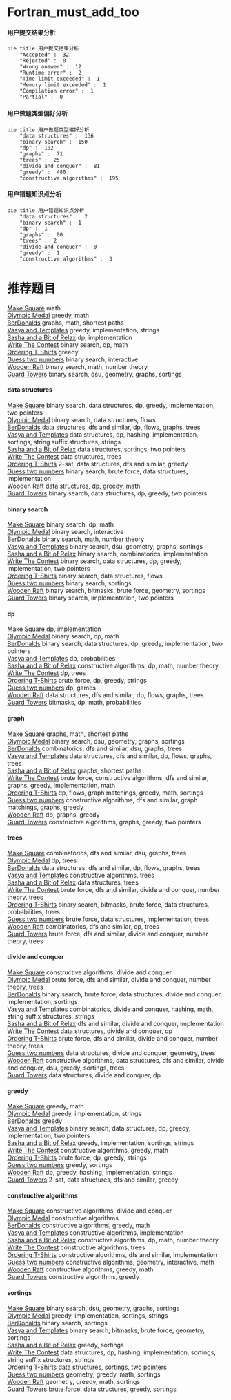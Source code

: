 # Fortran_must_add_too
<!-- tabs:start -->
#### **用户提交结果分析**

```mermaid
pie title 用户提交结果分析
    "Accepted" :  32
    "Rejected" :  0
    "Wrong answer" :  12
    "Runtime error" :  2
    "Time limit exceeded" :  1
    "Memory limit exceeded" :  1
    "Compilation error" :  1
    "Partial" :  0
```
#### **用户做题类型偏好分析**

```mermaid
pie title 用户做题类型偏好分析
    "data structures" :  136
    "binary search" :  150
    "dp" :  102
    "graphs" :  71
    "trees" :  25
    "divide and conquer" :  81
    "greedy" :  486
    "constructive algorithms" :  195
```
#### **用户错题知识点分析**

```mermaid
pie title 用户错题知识点分析
    "data structures" :  2
    "binary search" :  1
    "dp" :  1
    "graphs" :  00
    "trees" :  2
    "divide and conquer" :  0
    "greedy" :  1
    "constructive algorithms" :  3
```
<!-- tabs:end -->
# 推荐题目
[Make Square](http://codeforces.com/problemset/problem/1028/H)		math		  
[Olympic Medal](http://codeforces.com/problemset/problem/215/B)		greedy,
                        math		  
[BerDonalds](http://codeforces.com/problemset/problem/266/D)		graphs,
                        math,
                        shortest paths		  
[Vasya and Templates](https://codeforces.com/contest/1087/problem/E)		greedy,
                        implementation,
                        strings		  
[Sasha and a Bit of Relax](https://codeforces.com/contest/1113/problem/C)		dp,
                        implementation		  
[Write The Contest](http://codeforces.com/problemset/problem/1056/F)		binary search,
                        dp,
                        math		  
[Ordering T-Shirts](http://codeforces.com/problemset/problem/859/F)		greedy		  
[Guess two numbers](https://codeforces.com/contest/1008/problem/E)		binary search,
                        interactive		  
[Wooden Raft](http://codeforces.com/problemset/problem/1223/G)		binary search,
                        math,
                        number theory		  
[Guard Towers](http://codeforces.com/problemset/problem/85/E)		binary search,
                        dsu,
                        geometry,
                        graphs,
                        sortings		  
<!-- tabs:start -->
#### **data structures**
[Make Square](http://codeforces.com/problemset/problem/777/C)		binary search,
                        data structures,
                        dp,
                        greedy,
                        implementation,
                        two pointers		  
[Olympic Medal](http://codeforces.com/problemset/problem/802/O)		binary search,
                        data structures,
                        flows		  
[BerDonalds](http://codeforces.com/problemset/problem/1263/F)		data structures,
                        dfs and similar,
                        dp,
                        flows,
                        graphs,
                        trees		  
[Vasya and Templates](http://codeforces.com/problemset/problem/633/C)		data structures,
                        dp,
                        hashing,
                        implementation,
                        sortings,
                        string suffix structures,
                        strings		  
[Sasha and a Bit of Relax](http://codeforces.com/problemset/problem/1396/D)		data structures,
                        sortings,
                        two pointers		  
[Write The Contest](http://codeforces.com/problemset/problem/1110/F)		data structures,
                        trees		  
[Ordering T-Shirts](http://codeforces.com/problemset/problem/538/H)		2-sat,
                        data structures,
                        dfs and similar,
                        greedy		  
[Guess two numbers](http://codeforces.com/problemset/problem/85/D)		binary search,
                        brute force,
                        data structures,
                        implementation		  
[Wooden Raft](http://codeforces.com/problemset/problem/1474/D)		data structures,
                        dp,
                        greedy,
                        math		  
[Guard Towers](http://codeforces.com/problemset/problem/1492/C)		binary search,
                        data structures,
                        dp,
                        greedy,
                        two pointers		  
#### **binary search**
[Make Square](http://codeforces.com/problemset/problem/1056/F)		binary search,
                        dp,
                        math		  
[Olympic Medal](https://codeforces.com/contest/1008/problem/E)		binary search,
                        interactive		  
[BerDonalds](http://codeforces.com/problemset/problem/1223/G)		binary search,
                        math,
                        number theory		  
[Vasya and Templates](http://codeforces.com/problemset/problem/85/E)		binary search,
                        dsu,
                        geometry,
                        graphs,
                        sortings		  
[Sasha and a Bit of Relax](https://codeforces.com/contest/504/problem/C)		binary search,
                        combinatorics,
                        implementation		  
[Write The Contest](http://codeforces.com/problemset/problem/777/C)		binary search,
                        data structures,
                        dp,
                        greedy,
                        implementation,
                        two pointers		  
[Ordering T-Shirts](http://codeforces.com/problemset/problem/802/O)		binary search,
                        data structures,
                        flows		  
[Guess two numbers](http://codeforces.com/problemset/problem/1077/D)		binary search,
                        sortings		  
[Wooden Raft](http://codeforces.com/problemset/problem/333/E)		binary search,
                        bitmasks,
                        brute force,
                        geometry,
                        sortings		  
[Guard Towers](http://codeforces.com/problemset/problem/1060/C)		binary search,
                        implementation,
                        two pointers		  
#### **dp**
[Make Square](https://codeforces.com/contest/1113/problem/C)		dp,
                        implementation		  
[Olympic Medal](http://codeforces.com/problemset/problem/1056/F)		binary search,
                        dp,
                        math		  
[BerDonalds](http://codeforces.com/problemset/problem/777/C)		binary search,
                        data structures,
                        dp,
                        greedy,
                        implementation,
                        two pointers		  
[Vasya and Templates](https://codeforces.com/contest/1173/problem/E2)		dp,
                        probabilities		  
[Sasha and a Bit of Relax](http://codeforces.com/problemset/problem/546/D)		constructive algorithms,
                        dp,
                        math,
                        number theory		  
[Write The Contest](http://codeforces.com/problemset/problem/1146/F)		dp,
                        trees		  
[Ordering T-Shirts](http://codeforces.com/problemset/problem/766/C)		brute force,
                        dp,
                        greedy,
                        strings		  
[Guess two numbers](http://codeforces.com/problemset/problem/859/C)		dp,
                        games		  
[Wooden Raft](http://codeforces.com/problemset/problem/1263/F)		data structures,
                        dfs and similar,
                        dp,
                        flows,
                        graphs,
                        trees		  
[Guard Towers](http://codeforces.com/problemset/problem/441/E)		bitmasks,
                        dp,
                        math,
                        probabilities		  
#### **graph**
[Make Square](http://codeforces.com/problemset/problem/266/D)		graphs,
                        math,
                        shortest paths		  
[Olympic Medal](http://codeforces.com/problemset/problem/85/E)		binary search,
                        dsu,
                        geometry,
                        graphs,
                        sortings		  
[BerDonalds](http://codeforces.com/problemset/problem/859/E)		combinatorics,
                        dfs and similar,
                        dsu,
                        graphs,
                        trees		  
[Vasya and Templates](http://codeforces.com/problemset/problem/1263/F)		data structures,
                        dfs and similar,
                        dp,
                        flows,
                        graphs,
                        trees		  
[Sasha and a Bit of Relax](https://codeforces.com/contest/602/problem/C)		graphs,
                        shortest paths		  
[Write The Contest](http://codeforces.com/problemset/problem/1487/C)		brute force,
                        constructive algorithms,
                        dfs and similar,
                        graphs,
                        greedy,
                        implementation,
                        math		  
[Ordering T-Shirts](http://codeforces.com/problemset/problem/1437/C)		dp,
                        flows,
                        graph matchings,
                        greedy,
                        math,
                        sortings		  
[Guess two numbers](http://codeforces.com/problemset/problem/1470/D)		constructive algorithms,
                        dfs and similar,
                        graph matchings,
                        graphs,
                        greedy		  
[Wooden Raft](http://codeforces.com/problemset/problem/1476/C)		dp,
                        graphs,
                        greedy		  
[Guard Towers](http://codeforces.com/problemset/problem/1304/D)		constructive algorithms,
                        graphs,
                        greedy,
                        two pointers		  
#### **trees**
[Make Square](http://codeforces.com/problemset/problem/859/E)		combinatorics,
                        dfs and similar,
                        dsu,
                        graphs,
                        trees		  
[Olympic Medal](http://codeforces.com/problemset/problem/1146/F)		dp,
                        trees		  
[BerDonalds](http://codeforces.com/problemset/problem/1263/F)		data structures,
                        dfs and similar,
                        dp,
                        flows,
                        graphs,
                        trees		  
[Vasya and Templates](http://codeforces.com/problemset/problem/1205/D)		constructive algorithms,
                        trees		  
[Sasha and a Bit of Relax](http://codeforces.com/problemset/problem/1110/F)		data structures,
                        trees		  
[Write The Contest](http://codeforces.com/problemset/problem/1491/E)		brute force,
                        dfs and similar,
                        divide and conquer,
                        number theory,
                        trees		  
[Ordering T-Shirts](http://codeforces.com/problemset/problem/1479/D)		binary search,
                        bitmasks,
                        brute force,
                        data structures,
                        probabilities,
                        trees		  
[Guess two numbers](http://codeforces.com/problemset/problem/1511/C)		brute force,
                        data structures,
                        implementation,
                        trees		  
[Wooden Raft](http://codeforces.com/problemset/problem/1499/F)		combinatorics,
                        dfs and similar,
                        dp,
                        trees		  
[Guard Towers](http://codeforces.com/problemset/problem/1491/E)		brute force,
                        dfs and similar,
                        divide and conquer,
                        number theory,
                        trees		  
#### **divide and conquer**
[Make Square](http://codeforces.com/problemset/problem/1250/M)		constructive algorithms,
                        divide and conquer		  
[Olympic Medal](http://codeforces.com/problemset/problem/1491/E)		brute force,
                        dfs and similar,
                        divide and conquer,
                        number theory,
                        trees		  
[BerDonalds](http://codeforces.com/problemset/problem/1461/D)		binary search,
                        brute force,
                        data structures,
                        divide and conquer,
                        implementation,
                        sortings		  
[Vasya and Templates](http://codeforces.com/problemset/problem/1466/G)		combinatorics,
                        divide and conquer,
                        hashing,
                        math,
                        string suffix structures,
                        strings		  
[Sasha and a Bit of Relax](http://codeforces.com/problemset/problem/1490/D)		dfs and similar,
                        divide and conquer,
                        implementation		  
[Write The Contest](https://codeforces.com/contest/1483/problem/C)		data structures,
                        divide and conquer,
                        dp		  
[Ordering T-Shirts](http://codeforces.com/problemset/problem/1491/E)		brute force,
                        dfs and similar,
                        divide and conquer,
                        number theory,
                        trees		  
[Guess two numbers](http://codeforces.com/problemset/problem/1303/G)		data structures,
                        divide and conquer,
                        geometry,
                        trees		  
[Wooden Raft](http://codeforces.com/problemset/problem/1494/D)		constructive algorithms,
                        data structures,
                        dfs and similar,
                        divide and conquer,
                        dsu,
                        greedy,
                        sortings,
                        trees		  
[Guard Towers](http://codeforces.com/problemset/problem/1482/E)		data structures,
                        divide and conquer,
                        dp		  
#### **greedy**
[Make Square](http://codeforces.com/problemset/problem/215/B)		greedy,
                        math		  
[Olympic Medal](https://codeforces.com/contest/1087/problem/E)		greedy,
                        implementation,
                        strings		  
[BerDonalds](http://codeforces.com/problemset/problem/859/F)		greedy		  
[Vasya and Templates](http://codeforces.com/problemset/problem/777/C)		binary search,
                        data structures,
                        dp,
                        greedy,
                        implementation,
                        two pointers		  
[Sasha and a Bit of Relax](http://codeforces.com/problemset/problem/339/A)		greedy,
                        implementation,
                        sortings,
                        strings		  
[Write The Contest](http://codeforces.com/problemset/problem/729/D)		constructive algorithms,
                        greedy,
                        math		  
[Ordering T-Shirts](http://codeforces.com/problemset/problem/766/C)		brute force,
                        dp,
                        greedy,
                        strings		  
[Guess two numbers](http://codeforces.com/problemset/problem/810/B)		greedy,
                        sortings		  
[Wooden Raft](http://codeforces.com/problemset/problem/1451/C)		dp,
                        greedy,
                        hashing,
                        implementation,
                        strings		  
[Guard Towers](http://codeforces.com/problemset/problem/538/H)		2-sat,
                        data structures,
                        dfs and similar,
                        greedy		  
#### **constructive algorithms**
[Make Square](http://codeforces.com/problemset/problem/1250/M)		constructive algorithms,
                        divide and conquer		  
[Olympic Medal](https://codeforces.com/contest/1130/problem/E)		constructive algorithms		  
[BerDonalds](http://codeforces.com/problemset/problem/729/D)		constructive algorithms,
                        greedy,
                        math		  
[Vasya and Templates](http://codeforces.com/problemset/problem/85/A)		constructive algorithms,
                        implementation		  
[Sasha and a Bit of Relax](http://codeforces.com/problemset/problem/546/D)		constructive algorithms,
                        dp,
                        math,
                        number theory		  
[Write The Contest](http://codeforces.com/problemset/problem/1205/D)		constructive algorithms,
                        trees		  
[Ordering T-Shirts](http://codeforces.com/problemset/problem/316/F3)		constructive algorithms,
                        dfs and similar,
                        implementation		  
[Guess two numbers](http://codeforces.com/problemset/problem/1254/C)		constructive algorithms,
                        geometry,
                        interactive,
                        math		  
[Wooden Raft](http://codeforces.com/problemset/problem/1037/A)		constructive algorithms,
                        greedy,
                        math		  
[Guard Towers](http://codeforces.com/problemset/problem/1493/A)		constructive algorithms,
                        greedy		  
#### **sortings**
[Make Square](http://codeforces.com/problemset/problem/85/E)		binary search,
                        dsu,
                        geometry,
                        graphs,
                        sortings		  
[Olympic Medal](http://codeforces.com/problemset/problem/339/A)		greedy,
                        implementation,
                        sortings,
                        strings		  
[BerDonalds](http://codeforces.com/problemset/problem/1077/D)		binary search,
                        sortings		  
[Vasya and Templates](http://codeforces.com/problemset/problem/333/E)		binary search,
                        bitmasks,
                        brute force,
                        geometry,
                        sortings		  
[Sasha and a Bit of Relax](http://codeforces.com/problemset/problem/810/B)		greedy,
                        sortings		  
[Write The Contest](http://codeforces.com/problemset/problem/633/C)		data structures,
                        dp,
                        hashing,
                        implementation,
                        sortings,
                        string suffix structures,
                        strings		  
[Ordering T-Shirts](http://codeforces.com/problemset/problem/1396/D)		data structures,
                        sortings,
                        two pointers		  
[Guess two numbers](https://codeforces.com/contest/1496/problem/C)		geometry,
                        greedy,
                        math,
                        sortings		  
[Wooden Raft](http://codeforces.com/problemset/problem/1495/A)		geometry,
                        greedy,
                        math,
                        sortings		  
[Guard Towers](http://codeforces.com/problemset/problem/1497/A)		brute force,
                        data structures,
                        greedy,
                        sortings		  
<!-- tabs:end -->

